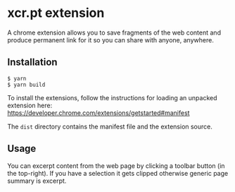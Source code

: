 # xcr.pt extension

A chrome extension allows you to save fragments of the web content and produce permanent link for it
so you can share with anyone, anywhere.

## Installation

```
$ yarn
$ yarn build
```

To install the extensions, follow the instructions for loading an unpacked extension here:
https://developer.chrome.com/extensions/getstarted#manifest

The `dist` directory contains the manifest file and the extension source.

## Usage

You can excerpt content from the web page by clicking a toolbar button (in the top-right). If you
have a selection it gets clipped otherwise generic page summary is excerpt.
